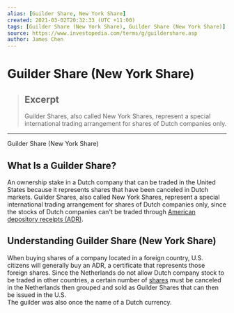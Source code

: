 ```yaml
---
alias: [Guilder Share, New York Share]
created: 2021-03-02T20:32:33 (UTC +11:00)
tags: [Guilder Share (New York Share), Guilder Share (New York Share)]
source: https://www.investopedia.com/terms/g/guildershare.asp
author: James Chen
---
```


# Guilder Share (New York Share)

> ## Excerpt
> Guilder Shares, also called New York Shares, represent a special international trading arrangement for shares of Dutch companies only.

---

Guilder Share (New York Share)
## What Is a Guilder Share?

An ownership stake in a Dutch company that can be traded in the United States because it represents shares that have been canceled in Dutch markets. Guilder Shares, also called New York Shares, represent a special international trading arrangement for shares of Dutch companies only, since the stocks of Dutch companies can't be traded through [American depository receipts (ADR)](https://www.investopedia.com/terms/a/adr.asp).

## Understanding Guilder Share (New York Share)

When buying shares of a company located in a foreign country, U.S. citizens will generally buy an ADR, a certificate that represents those foreign shares. Since the Netherlands do not allow Dutch company stock to be traded in other countries, a certain number of [shares](https://www.investopedia.com/terms/s/shares.asp) must be canceled in the Netherlands then grouped and sold as Guilder Shares that can then be issued in the U.S.  
The guilder was also once the name of a Dutch currency.
